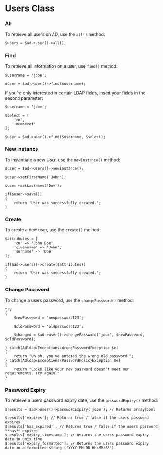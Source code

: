 # Users Class

### All

To retrieve all users on AD, use the `all()` method:

    $users = $ad->user()->all();

### Find

To retrieve all information on a user, use `find()` method:

    $username = 'jdoe';
    
    $user = $ad->user()->find($username);

If you're only interested in certain LDAP fields, insert your fields in the second parameter:

    $username = 'jdoe';
    
    $select = [
        'cn',
        'memberof'
    ];
    
    $user = $ad->user()->find($username, $select);

### New Instance

To instantiate a new User, use the `newInstance()` method:

    $user = $ad->users()->newInstance();
    
    $user->setFirstName('John');
    
    $user->setLastName('Doe');
    
    if($user->save())
    {
        return 'User was successfully created.';
    }

### Create

To create a new user, use the `create()` method:

    $attributes = [
        'cn' => 'John Doe',
        'givenname' => 'John',
        'surname' => 'Doe',
    ];
    
    if($ad->users()->create($attributes))
    {
        return 'User was successfully created.';
    }

### Change Password

To change a users password, use the `changePassword()` method:

    try
    {
        $newPassword = 'newpassword123';
        
        $oldPassword = 'oldpassword123';
    
        $changed = $ad->user()->changePassword('jdoe', $newPassword, $oldPassword);
        
    } catch(Adldap\Exceptions\WrongPasswordException $e)
    {
        return "Uh oh, you've entered the wrong old password!";
    } catch(Adldap\Exceptions\PasswordPolicyException $e)
    {
        return "Looks like your new password doesn't meet our requirements. Try again."
    }

### Password Expiry

To retrieve a users password expiry date, use the `passwordExpiry()` method:

    $results = $ad->user()->passwordExpiry('jdoe'); // Returns array|bool
       
    $results['expires']; // Returns true / false if the users password expires
    $results['has_expired']; // Returns true / false if the users password **has** expired
    $results['expiry_timestamp']; // Returns the users password expiry date in unix time
    $results['expiry_formatted']; // Returns the users password expiry date in a formatted string ('YYYY-MM-DD HH:MM:SS')
